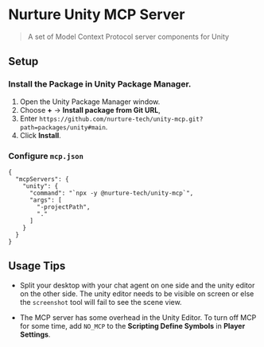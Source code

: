 # Nurture Unity MCP Server

> A set of Model Context Protocol server components for Unity

## Setup

### Install the Package in Unity Package Manager.

1. Open the Unity Package Manager window.
2. Choose **+** -> **Install package from Git URL**,
3. Enter `https://github.com/nurture-tech/unity-mcp.git?path=packages/unity#main`.
4. Click **Install**.

### Configure `mcp.json`

```
{
  "mcpServers": {
    "unity": {
      "command": "`npx -y @nurture-tech/unity-mcp`",
      "args": [
        "-projectPath", 
        "."
      ]
    }
  }
}
```

## Usage Tips

* Split your desktop with your chat agent on one side and the unity editor on the other side. The unity editor needs to be visible on screen or else the `screenshot` tool will fail to see the scene view.

* The MCP server has some overhead in the Unity Editor. To turn off MCP for some time, add `NO_MCP` to the **Scripting Define Symbols** in **Player Settings**.